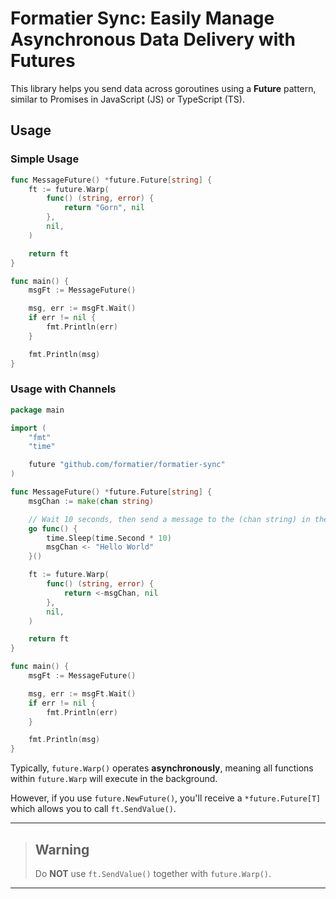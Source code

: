 # Formatier Sync: Easily Manage Asynchronous Data Delivery with Futures

This library helps you send data across goroutines using a **Future** pattern, similar to Promises in JavaScript (JS) or TypeScript (TS).

## Usage

### Simple Usage

```go
func MessageFuture() *future.Future[string] {
	ft := future.Warp(
		func() (string, error) {
			return "Gorn", nil
		},
		nil,
	)

	return ft
}

func main() {
	msgFt := MessageFuture()

	msg, err := msgFt.Wait()
	if err != nil {
		fmt.Println(err)
	}

	fmt.Println(msg)
}
```

### Usage with Channels

```go
package main

import (
	"fmt"
	"time"

	future "github.com/formatier/formatier-sync"
)

func MessageFuture() *future.Future[string] {
	msgChan := make(chan string)

	// Wait 10 seconds, then send a message to the (chan string) in the background.
	go func() {
		time.Sleep(time.Second * 10)
		msgChan <- "Hello World"
	}()

	ft := future.Warp(
		func() (string, error) {
			return <-msgChan, nil
		},
		nil,
	)

	return ft
}

func main() {
	msgFt := MessageFuture()

	msg, err := msgFt.Wait()
	if err != nil {
		fmt.Println(err)
	}

	fmt.Println(msg)
}
```

Typically, `future.Warp()` operates **asynchronously**, meaning all functions within `future.Warp` will execute in the background.

However, if you use `future.NewFuture()`, you'll receive a `*future.Future[T]` which allows you to call `ft.SendValue()`.

-----

> ## Warning
>
> Do **NOT** use `ft.SendValue()` together with `future.Warp()`.

-----